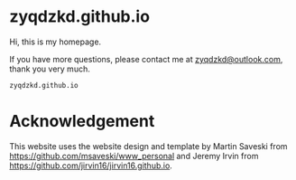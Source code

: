 # zyqdzkd.github.io

Hi, this is my homepage.

If you have more questions, please contact me at zyqdzkd@outlook.com, thank you very much.

`zyqdzkd.github.io`

# Acknowledgement
This website uses the website design and template by Martin Saveski from https://github.com/msaveski/www_personal and Jeremy Irvin from https://github.com/jirvin16/jirvin16.github.io.
